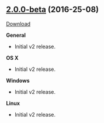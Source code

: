 ## [2.0.0-beta](https://github.com/Aluxian/Facebook-Messenger-Desktop/tree/v2.0.0) (2016-25-08)

[Download](https://github.com/Aluxian/Facebook-Messenger-Desktop/releases/tag/v2.0.0)

**General**

- Initial v2 release.

**OS X**

- Initial v2 release.

**Windows**

- Initial v2 release.

**Linux**

- Initial v2 release.
